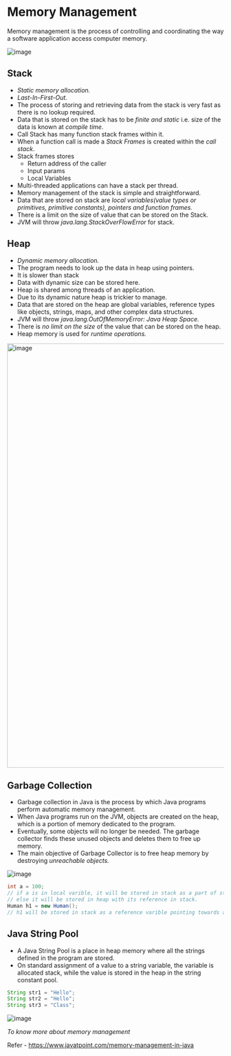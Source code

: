 # Memory Management

Memory management is the process of controlling and coordinating the way a software application access computer memory.

![image](https://github.com/user-attachments/assets/6ee10312-5911-4cb2-a2e1-7def80fc7ff9)

## Stack 
- *Static memory allocation.*
- *Last-In-First-Out.*
- The process of storing and retrieving data from the stack is very fast as there is no lookup required.
- Data that is stored on the stack has to be *finite and static* i.e. size of the data is known at *compile time.*
- Call Stack has many function stack frames within it.
- When a function call is made a *Stack Frames* is created within the *call stack*.
- Stack frames stores
  - Return address of the caller
  - Input params
  - Local Variables
- Multi-threaded applications can have a stack per thread.
- Memory management of the stack is simple and straightforward.
- Data that are stored on stack are *local variables(value types or primitives, primitive constants), pointers and function frames.*
- There is a limit on the size of value that can be stored on the Stack.
- JVM will throw *java.lang.StackOverFlowError* for stack.

## Heap
- *Dynamic memory allocation.*
- The program needs to look up the data in heap using pointers.
- It is slower than stack
- Data with dynamic size can be stored here.
- Heap is shared among threads of an application.
- Due to its dynamic nature heap is trickier to manage.
- Data that are stored on the heap are global variables, reference types like objects, strings, maps, and other complex data structures.
- JVM will throw *java.lang.OutOfMemoryError: Java Heap Space.*
- There is *no limit on the size* of the value that can be stored on the heap.
- Heap memory is used for *runtime operations.*

<img width="984" alt="image" src="https://github.com/user-attachments/assets/8e0477ad-e8c6-4f3c-8b9e-e563c4b7189c">

## Garbage Collection
- Garbage collection in Java is the process by which Java programs perform automatic memory management.
- When Java programs run on the JVM, objects are created on the heap, which is a portion of memory dedicated to the program.
- Eventually, some objects will no longer be needed. The garbage collector finds these unused objects and deletes them to free up memory.
- The main objective of Garbage Collector is to free heap memory by destroying *unreachable objects.*

![image](https://github.com/user-attachments/assets/bd348038-288a-42e6-a94b-5fa991d2482c)

```java
int a = 100;
// if a is in local varible, it will be stored in stack as a part of stack frame,
// else it will be stored in heap with its reference in stack.
Human h1 = new Human();
// h1 will be stored in stack as a reference varible pointing towards an object that is created in Heap.  
```

## Java String Pool
- A Java String Pool is a place in heap memory where all the strings defined in the program are stored.
- On standard assignment of a value to a string variable, the variable is allocated stack, while the value is stored in the heap in the string constant pool.

```java
String str1 = "Hello";
String str2 = "Hello";
String str3 = "Class";
```
![image](https://github.com/user-attachments/assets/e4807464-03ce-4070-8bf2-8c314e94d269)


*To know more about memory management*

Refer - https://www.javatpoint.com/memory-management-in-java



